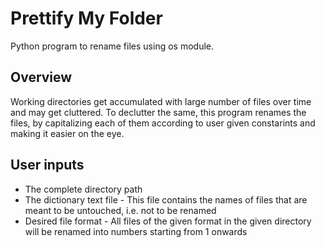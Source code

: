 # Prettify My Folder
Python program to rename files using os module.
## Overview
Working directories get accumulated with large number of files over time and may get cluttered.
To declutter the same, this program renames the files, by capitalizing each of them according to user given constarints and making it easier on the eye.
## User inputs
- The complete directory path
- The dictionary text file - This file contains the names of files that are meant to be untouched, i.e. not to be renamed
- Desired file format - All files of the given format in the given directory will be renamed into numbers starting from 1 onwards
